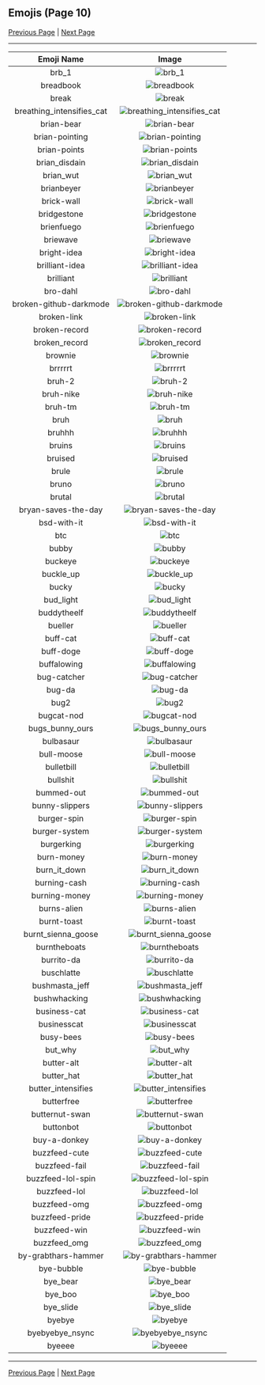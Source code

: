 
## Emojis (Page 10)

[Previous Page](/docs/rc/page-b-0009.md)
  | [Next Page](/docs/rc/page-b-0011.md)

<hr />

|Emoji Name|Image|
| :-: | :-: |
|brb_1| ![brb_1](/emojis/rc/brb_1.png)|
|breadbook| ![breadbook](/emojis/rc/breadbook.png)|
|break| ![break](/emojis/rc/break.png)|
|breathing_intensifies_cat| ![breathing_intensifies_cat](/emojis/rc/breathing_intensifies_cat.gif)|
|brian-bear| ![brian-bear](/emojis/rc/brian-bear.png)|
|brian-pointing| ![brian-pointing](/emojis/rc/brian-pointing.png)|
|brian-points| ![brian-points](/emojis/rc/brian-points.png)|
|brian_disdain| ![brian_disdain](/emojis/rc/brian_disdain.png)|
|brian_wut| ![brian_wut](/emojis/rc/brian_wut.png)|
|brianbeyer| ![brianbeyer](/emojis/rc/brianbeyer.png)|
|brick-wall| ![brick-wall](/emojis/rc/brick-wall.png)|
|bridgestone| ![bridgestone](/emojis/rc/bridgestone.png)|
|brienfuego| ![brienfuego](/emojis/rc/brienfuego.png)|
|briewave| ![briewave](/emojis/rc/briewave.png)|
|bright-idea| ![bright-idea](/emojis/rc/bright-idea.png)|
|brilliant-idea| ![brilliant-idea](/emojis/rc/brilliant-idea.png)|
|brilliant| ![brilliant](/emojis/rc/brilliant.jpg)|
|bro-dahl| ![bro-dahl](/emojis/rc/bro-dahl.png)|
|broken-github-darkmode| ![broken-github-darkmode](/emojis/rc/broken-github-darkmode.png)|
|broken-link| ![broken-link](/emojis/rc/broken-link.png)|
|broken-record| ![broken-record](/emojis/rc/broken-record.jpg)|
|broken_record| ![broken_record](/emojis/rc/broken_record.png)|
|brownie| ![brownie](/emojis/rc/brownie.jpg)|
|brrrrrt| ![brrrrrt](/emojis/rc/brrrrrt.png)|
|bruh-2| ![bruh-2](/emojis/rc/bruh-2.jpg)|
|bruh-nike| ![bruh-nike](/emojis/rc/bruh-nike.png)|
|bruh-tm| ![bruh-tm](/emojis/rc/bruh-tm.jpg)|
|bruh| ![bruh](/emojis/rc/bruh.png)|
|bruhhh| ![bruhhh](/emojis/rc/bruhhh.png)|
|bruins| ![bruins](/emojis/rc/bruins.png)|
|bruised| ![bruised](/emojis/rc/bruised.gif)|
|brule| ![brule](/emojis/rc/brule.png)|
|bruno| ![bruno](/emojis/rc/bruno.jpg)|
|brutal| ![brutal](/emojis/rc/brutal.jpg)|
|bryan-saves-the-day| ![bryan-saves-the-day](/emojis/rc/bryan-saves-the-day.gif)|
|bsd-with-it| ![bsd-with-it](/emojis/rc/bsd-with-it.gif)|
|btc| ![btc](/emojis/rc/btc.gif)|
|bubby| ![bubby](/emojis/rc/bubby.jpg)|
|buckeye| ![buckeye](/emojis/rc/buckeye.jpg)|
|buckle_up| ![buckle_up](/emojis/rc/buckle_up.png)|
|bucky| ![bucky](/emojis/rc/bucky.png)|
|bud_light| ![bud_light](/emojis/rc/bud_light.png)|
|buddytheelf| ![buddytheelf](/emojis/rc/buddytheelf.gif)|
|bueller| ![bueller](/emojis/rc/bueller.jpg)|
|buff-cat| ![buff-cat](/emojis/rc/buff-cat.jpg)|
|buff-doge| ![buff-doge](/emojis/rc/buff-doge.png)|
|buffalowing| ![buffalowing](/emojis/rc/buffalowing.png)|
|bug-catcher| ![bug-catcher](/emojis/rc/bug-catcher.png)|
|bug-da| ![bug-da](/emojis/rc/bug-da.png)|
|bug2| ![bug2](/emojis/rc/bug2.png)|
|bugcat-nod| ![bugcat-nod](/emojis/rc/bugcat-nod.gif)|
|bugs_bunny_ours| ![bugs_bunny_ours](/emojis/rc/bugs_bunny_ours.jpg)|
|bulbasaur| ![bulbasaur](/emojis/rc/bulbasaur.png)|
|bull-moose| ![bull-moose](/emojis/rc/bull-moose.png)|
|bulletbill| ![bulletbill](/emojis/rc/bulletbill.png)|
|bullshit| ![bullshit](/emojis/rc/bullshit.png)|
|bummed-out| ![bummed-out](/emojis/rc/bummed-out.png)|
|bunny-slippers| ![bunny-slippers](/emojis/rc/bunny-slippers.png)|
|burger-spin| ![burger-spin](/emojis/rc/burger-spin.gif)|
|burger-system| ![burger-system](/emojis/rc/burger-system.png)|
|burgerking| ![burgerking](/emojis/rc/burgerking.png)|
|burn-money| ![burn-money](/emojis/rc/burn-money.gif)|
|burn_it_down| ![burn_it_down](/emojis/rc/burn_it_down.png)|
|burning-cash| ![burning-cash](/emojis/rc/burning-cash.gif)|
|burning-money| ![burning-money](/emojis/rc/burning-money.gif)|
|burns-alien| ![burns-alien](/emojis/rc/burns-alien.png)|
|burnt-toast| ![burnt-toast](/emojis/rc/burnt-toast.png)|
|burnt_sienna_goose| ![burnt_sienna_goose](/emojis/rc/burnt_sienna_goose.jpg)|
|burntheboats| ![burntheboats](/emojis/rc/burntheboats.jpg)|
|burrito-da| ![burrito-da](/emojis/rc/burrito-da.png)|
|buschlatte| ![buschlatte](/emojis/rc/buschlatte.png)|
|bushmasta_jeff| ![bushmasta_jeff](/emojis/rc/bushmasta_jeff.png)|
|bushwhacking| ![bushwhacking](/emojis/rc/bushwhacking.png)|
|business-cat| ![business-cat](/emojis/rc/business-cat.png)|
|businesscat| ![businesscat](/emojis/rc/businesscat.jpg)|
|busy-bees| ![busy-bees](/emojis/rc/busy-bees.png)|
|but_why| ![but_why](/emojis/rc/but_why.gif)|
|butter-alt| ![butter-alt](/emojis/rc/butter-alt.png)|
|butter_hat| ![butter_hat](/emojis/rc/butter_hat.png)|
|butter_intensifies| ![butter_intensifies](/emojis/rc/butter_intensifies.gif)|
|butterfree| ![butterfree](/emojis/rc/butterfree.gif)|
|butternut-swan| ![butternut-swan](/emojis/rc/butternut-swan.png)|
|buttonbot| ![buttonbot](/emojis/rc/buttonbot.png)|
|buy-a-donkey| ![buy-a-donkey](/emojis/rc/buy-a-donkey.gif)|
|buzzfeed-cute| ![buzzfeed-cute](/emojis/rc/buzzfeed-cute.png)|
|buzzfeed-fail| ![buzzfeed-fail](/emojis/rc/buzzfeed-fail.png)|
|buzzfeed-lol-spin| ![buzzfeed-lol-spin](/emojis/rc/buzzfeed-lol-spin.gif)|
|buzzfeed-lol| ![buzzfeed-lol](/emojis/rc/buzzfeed-lol.png)|
|buzzfeed-omg| ![buzzfeed-omg](/emojis/rc/buzzfeed-omg.png)|
|buzzfeed-pride| ![buzzfeed-pride](/emojis/rc/buzzfeed-pride.gif)|
|buzzfeed-win| ![buzzfeed-win](/emojis/rc/buzzfeed-win.png)|
|buzzfeed_omg| ![buzzfeed_omg](/emojis/rc/buzzfeed_omg.png)|
|by-grabthars-hammer| ![by-grabthars-hammer](/emojis/rc/by-grabthars-hammer.png)|
|bye-bubble| ![bye-bubble](/emojis/rc/bye-bubble.gif)|
|bye_bear| ![bye_bear](/emojis/rc/bye_bear.gif)|
|bye_boo| ![bye_boo](/emojis/rc/bye_boo.gif)|
|bye_slide| ![bye_slide](/emojis/rc/bye_slide.gif)|
|byebye| ![byebye](/emojis/rc/byebye.gif)|
|byebyebye_nsync| ![byebyebye_nsync](/emojis/rc/byebyebye_nsync.gif)|
|byeeee| ![byeeee](/emojis/rc/byeeee.gif)|

<hr/>

[Previous Page](/docs/rc/page-b-0009.md)
  | [Next Page](/docs/rc/page-b-0011.md)